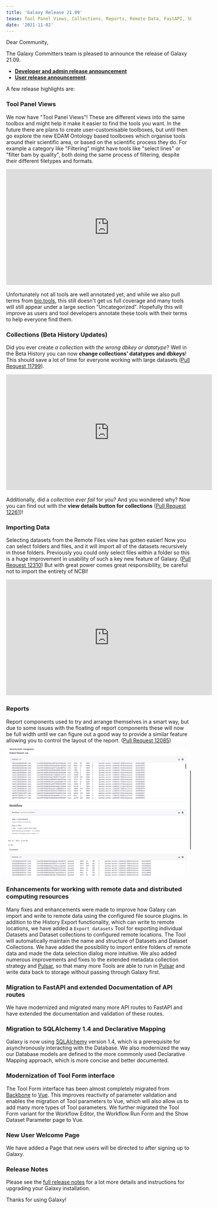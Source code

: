 ```yaml
---
title: 'Galaxy Release 21.09'
tease: Tool Panel Views, Collections, Reports, Remote Data, FastAPI, SQLAlchemy & much more!
date: '2021-11-02'
---
```


Dear Community,

The Galaxy Committers team is pleased to announce the release of Galaxy 21.09.

- **[Developer and admin release announcement](https://docs.galaxyproject.org/en/master/releases/21.09_announce.html)** 
- **[User release announcement](https://docs.galaxyproject.org/en/master/releases/21.09_announce_user.html)**.

A few release highlights are:

### Tool Panel Views

We now have "Tool Panel Views"! These are different views into the same toolbox and might help it make it easier to find the tools you want. In the future there are plans to create user-customisable toolboxes, but until then go explore the new EDAM Ontology based toolboxes which organise tools around their scientific area, or based on the scientific process they do. For example a category like "Filtering" might have tools like "select lines" or "filter bam by quality", both doing the same process of filtering, despite their different filetypes and formats.

<iframe width="560" height="315" src="https://www.youtube-nocookie.com/embed/vCapB1xHjZg" frameborder="0" allow="accelerometer; autoplay; clipboard-write; encrypted-media; gyroscope; picture-in-picture" allowfullscreen></iframe>

Unfortunately not all tools are well annotated yet, and while we also pull terms from [bio.tools](https://bio.tools/), this still doesn't get us full coverage and many tools will still appear under a large section "Uncategorized". Hopefully this will improve as users and tool developers annotate these tools with their terms to help everyone find them.

### Collections (Beta History Updates)

Did you ever create *a collection with the wrong dbkey or datatype*? Well in the Beta History you can now **change collections' datatypes and dbkeys**! This should save a lot of time for everyone working with large datasets ([Pull Request 11799](https://github.com/galaxyproject/galaxy/pull/11799/)).

<iframe width="560" height="315" src="https://www.youtube-nocookie.com/embed/aPgMcTuzEJ4" frameborder="0" allow="accelerometer; autoplay; clipboard-write; encrypted-media; gyroscope; picture-in-picture" allowfullscreen></iframe>

Additionally, did a *collection ever fail* for you? And you wondered why? Now you can find out with the **view details button for collections** ([Pull Request 12261](https://github.com/galaxyproject/galaxy/pull/12261))!

### Importing Data

Selecting datasets from the Remote Files view has gotten easier! Now you can select folders and files, and it will import all of the datasets recursively in those folders. Previously you could only select files within a folder so this is a huge improvement in usability of such a key new feature of Galaxy. ([Pull Request 12310](https://github.com/galaxyproject/galaxy/pull/12310)) But with great power comes great responsibility, be careful not to import the entirety of NCBI!

<iframe width="560" height="315" src="https://www.youtube-nocookie.com/embed/XcZgQbGojh8" frameborder="0" allow="accelerometer; autoplay; clipboard-write; encrypted-media; gyroscope; picture-in-picture" allowfullscreen></iframe>

### Reports

Report components used to try and arrange themselves in a smart way, but due to some issues with the floating of report components these will now be full width until we can figure out a good way to provide a similar feature allowing you to control the layout of the report. ([Pull Request 12085](https://github.com/galaxyproject/galaxy/pull/12085))

![A screenshot of the reports interface is shown, there are a number of 'report components' like table previews embedded and these are full width across the report.](images/21.09-reports.png)

### Enhancements for working with remote data and distributed computing resources

Many fixes and enhancements were made to improve how Galaxy can import and
write to remote data using the configured file source plugins. In addition to
the History Export functionality, which can write to remote locations, we have
added a ``Export datasets`` Tool for exporting individual Datasets and Dataset
collections to configured remote locations. The Tool will automatically
maintain the name and structure of Datasets and Dataset Collections. We have
added the possibility to import entire folders of remote data and made the
data selection dialog more intuitive. We also added numerous improvements and
fixes to the extended metadata collection strategy and [Pulsar](https://github.com/galaxyproject/pulsar),
so that many more Tools are able to run in [Pulsar](https://github.com/galaxyproject/pulsar)
and write data back to storage without passing through Galaxy first.

### Migration to FastAPI and extended Documentation of API routes

We have modernized and migrated many more API routes to FastAPI and have
extended the documentation and validation of these routes.

### Migration to SQLAlchemy 1.4 and Declarative Mapping

Galaxy is now using [SQLAlchemy](https://www.sqlalchemy.org/) version 1.4,
which is a prerequisite for asynchronously interacting with the Database. We
also modernized the way our Database models are defined to the more commonly
used Declarative Mapping approach, which is more concise and better
documented.

### Modernization of Tool Form interface

The Tool Form interface has been almost completely migrated from
[Backbone](https://backbonejs.org) to [Vue](https://vuejs.org/).
This improves reactivity of parameter validation and enables the migration of
Tool parameters to Vue, which will also allow us to add many more types of
Tool parameters. We further migrated the Tool Form variant for the Workflow
Editor, the Workflow Run Form and the Show Dataset Parameter page to Vue.

### New User Welcome Page

We have added a Page that new users will be directed to after signing up to Galaxy.

### Release Notes

Please see the [full release notes](https://docs.galaxyproject.org/en/latest/releases/21.09_announce.html) for a lot more
details and instructions for upgrading your Galaxy installation.

Thanks for using Galaxy!
